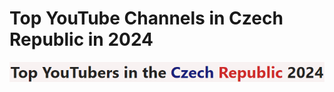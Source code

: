 # Top YouTube Channels in Czech Republic in 2024

![Top YouTube Channels in Czech Republic in 2024](assets/images/MainTopic.png)
